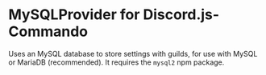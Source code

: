 # MySQLProvider for Discord.js-Commando
Uses an MySQL database to store settings with guilds, for use with MySQL or MariaDB (recommended). It requires the `mysql2` npm package.
